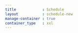 ```yaml
---
title            : Schedule
layout           : schedule-new
manage-container : true  
container_type   : xxl
---
```


